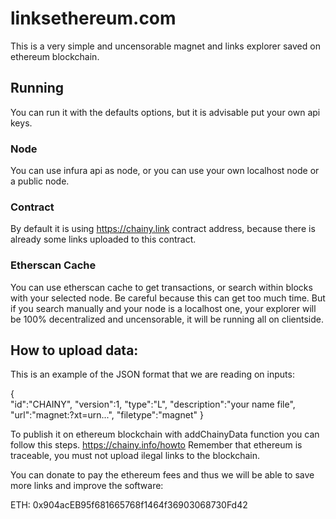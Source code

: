 # linksethereum.com
This is a very simple and uncensorable magnet and links explorer saved on ethereum blockchain.

## Running 

You can run it with the defaults options, but it is advisable put your own api keys.

### Node 

You can use infura api as node, or you can use your own localhost node or a public node. 

### Contract 

By default it is using https://chainy.link contract address, because there is already some links uploaded to this contract.

### Etherscan Cache

You can use etherscan cache to get transactions, or search within blocks with your selected node. Be careful because this can get too much time.
But if you search manually and your node is a localhost one, your explorer will be 100% decentralized and uncensorable, it will be running all on clientside.

## How to upload data:
This is an example of the JSON format that we are reading on inputs:

 
{	
"id":"CHAINY",
"version":1,
"type":"L",
"description":"your name file",
"url":"magnet:?xt=urn...",
"filetype":"magnet"
}

To publish it on ethereum blockchain with addChainyData function you can follow this steps. https://chainy.info/howto
Remember that ethereum is traceable, you must not upload ilegal links to the blockchain.

You can donate to pay the ethereum fees and thus we will be able to save more links and improve the software: 

ETH: 0x904acEB95f681665768f1464f36903068730Fd42
